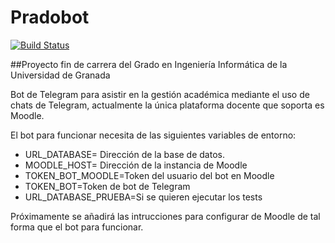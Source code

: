 # Pradobot
[![Build Status](https://travis-ci.org/LuisGi93/pradobot.svg?branch=desarrollo)](https://travis-ci.org/LuisGi93/pradobot)

##Proyecto fin de carrera del Grado en Ingeniería Informática de la Universidad de Granada

Bot de Telegram para asistir en la gestión académica mediante el uso de chats de Telegram,
actualmente la única plataforma docente que soporta es Moodle.

El bot para funcionar necesita de las siguientes variables de entorno:

* URL_DATABASE= Dirección de la base de datos.
* MOODLE_HOST= Dirección de la instancia de Moodle
* TOKEN_BOT_MOODLE=Token del usuario del bot en Moodle
* TOKEN_BOT=Token de bot de Telegram
* URL_DATABASE_PRUEBA=Si se quieren ejecutar los tests

Próximamente se añadirá las intrucciones para  configurar de Moodle de tal forma que el bot para funcionar.
